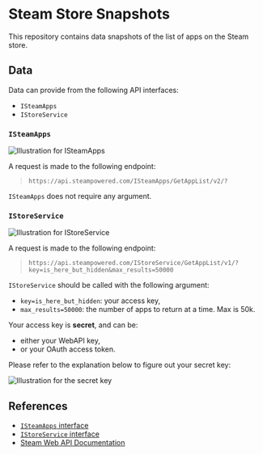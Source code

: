 # Steam Store Snapshots

This repository contains data snapshots of the list of apps on the Steam store.

## Data

Data can provide from the following API interfaces:
-   `ISteamApps`
-   `IStoreService`

### `ISteamApps`

![Illustration for ISteamApps][illustration-ISteamApps]

A request is made to the following endpoint:

> `https://api.steampowered.com/ISteamApps/GetAppList/v2/?`

`ISteamApps` does not require any argument.

### `IStoreService`

![Illustration for IStoreService][illustration-IStoreService]

A request is made to the following endpoint:

> `https://api.steampowered.com/IStoreService/GetAppList/v1/?key=is_here_but_hidden&max_results=50000`

`IStoreService` should be called with the following argument:
-   `key=is_here_but_hidden`: your access key,
-   `max_results=50000`: the number of apps to return at a time. Max is 50k.

Your access key is **secret**, and can be:
-   either your WebAPI key,
-   or your OAuth access token.

Please refer to the explanation below to figure out your secret key:

![Illustration for the secret key][illustration-secret-key]

## References

-   [`ISteamApps` interface][steam-web-api-ISteamApps]
-   [`IStoreService` interface][steam-web-api-IStoreService]
-   [Steam Web API Documentation][steam-web-api-documentation]

[steam-web-api-ISteamApps]: <https://steamapi.xpaw.me/#ISteamApps/GetAppList>
[steam-web-api-IStoreService]: <https://steamapi.xpaw.me/#IStoreService/GetAppList>
[steam-web-api-documentation]: <https://steamapi.xpaw.me/>

[illustration-ISteamApps]: <https://raw.githubusercontent.com/wiki/woctezuma/steam-store-snapshots/img/ISteamApps.png>
[illustration-IStoreService]: <https://raw.githubusercontent.com/wiki/woctezuma/steam-store-snapshots/img/IStoreService.png>
[illustration-secret-key]: <https://raw.githubusercontent.com/wiki/woctezuma/steam-store-snapshots/img/doc.png>
